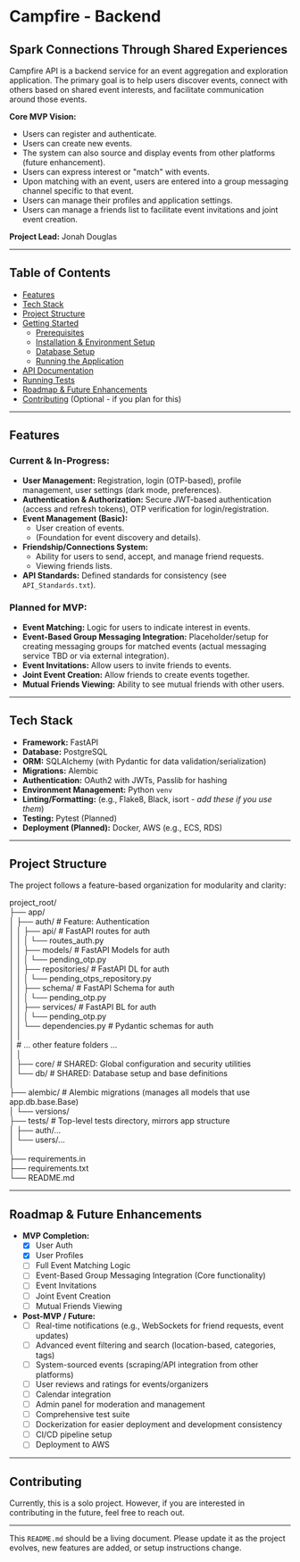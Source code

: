# Campfire - Backend

## Spark Connections Through Shared Experiences

Campfire API is a backend service for an event aggregation and exploration application. The primary goal is to help users discover events, connect with others based on shared event interests, and facilitate communication around those events.

**Core MVP Vision:**
*   Users can register and authenticate.
*   Users can create new events.
*   The system can also source and display events from other platforms (future enhancement).
*   Users can express interest or "match" with events.
*   Upon matching with an event, users are entered into a group messaging channel specific to that event.
*   Users can manage their profiles and application settings.
*   Users can manage a friends list to facilitate event invitations and joint event creation.

**Project Lead:** Jonah Douglas

---

## Table of Contents

*   [Features](#features)
*   [Tech Stack](#tech-stack)
*   [Project Structure](#project-structure)
*   [Getting Started](#getting-started)
    *   [Prerequisites](#prerequisites)
    *   [Installation & Environment Setup](#installation--environment-setup)
    *   [Database Setup](#database-setup)
    *   [Running the Application](#running-the-application)
*   [API Documentation](#api-documentation)
*   [Running Tests](#running-tests)
*   [Roadmap & Future Enhancements](#roadmap--future-enhancements)
*   [Contributing](#contributing) (Optional - if you plan for this)

---

## Features

### Current & In-Progress:
*   **User Management:** Registration, login (OTP-based), profile management, user settings (dark mode, preferences).
*   **Authentication & Authorization:** Secure JWT-based authentication (access and refresh tokens), OTP verification for login/registration.
*   **Event Management (Basic):**
    *   User creation of events.
    *   (Foundation for event discovery and details).
*   **Friendship/Connections System:**
    *   Ability for users to send, accept, and manage friend requests.
    *   Viewing friends lists.
*   **API Standards:** Defined standards for consistency (see `API_Standards.txt`).

### Planned for MVP:
*   **Event Matching:** Logic for users to indicate interest in events.
*   **Event-Based Group Messaging Integration:** Placeholder/setup for creating messaging groups for matched events (actual messaging service TBD or via external integration).
*   **Event Invitations:** Allow users to invite friends to events.
*   **Joint Event Creation:** Allow friends to create events together.
*   **Mutual Friends Viewing:** Ability to see mutual friends with other users.

---

## Tech Stack

*   **Framework:** FastAPI
*   **Database:** PostgreSQL
*   **ORM:** SQLAlchemy (with Pydantic for data validation/serialization)
*   **Migrations:** Alembic
*   **Authentication:** OAuth2 with JWTs, Passlib for hashing
*   **Environment Management:** Python `venv`
*   **Linting/Formatting:** (e.g., Flake8, Black, isort - *add these if you use them*)
*   **Testing:** Pytest (Planned)
*   **Deployment (Planned):** Docker, AWS (e.g., ECS, RDS)

---

## Project Structure

The project follows a feature-based organization for modularity and clarity:

project_root/<br>
├── app/<br>
│   ├── auth/                     # Feature: Authentication<br>
│   │   ├── api/                  # FastAPI routes for auth<br>
│   │   │   └── routes_auth.py<br>
│   │   ├── models/               # FastAPI Models for auth<br>
│   │   │   └── pending_otp.py<br>
│   │   ├── repositories/         # FastAPI DL for auth<br>
│   │   │   └── pending_otps_repository.py<br>
│   │   ├── schema/               # FastAPI Schema for auth<br>
│   │   │   └── pending_otp.py<br>
│   │   ├── services/             # FastAPI BL for auth<br>
│   │   │   └── pending_otp.py<br>
│   │   └── dependencies.py       # Pydantic schemas for auth<br>
│   │<br>
│   # ... other feature folders ...<br>
│   │<br>
│   ├── core/                     # SHARED: Global configuration and security utilities<br>
│   └── db/                       # SHARED: Database setup and base definitions<br>
│<br>
├── alembic/                      # Alembic migrations (manages all models that use app.db.base.Base)<br>
│   └── versions/<br>
├── tests/                        # Top-level tests directory, mirrors app structure<br>
│   ├── auth/...<br>
│   └── users/...<br>
│<br>
├── requirements.in<br>
├── requirements.txt<br>
└── README.md<br>

---

## Roadmap & Future Enhancements

*   **MVP Completion:**
    *   [X] User Auth
    *   [X] User Profiles
    *   [ ] Full Event Matching Logic
    *   [ ] Event-Based Group Messaging Integration (Core functionality)
    *   [ ] Event Invitations
    *   [ ] Joint Event Creation
    *   [ ] Mutual Friends Viewing
*   **Post-MVP / Future:**
    *   [ ] Real-time notifications (e.g., WebSockets for friend requests, event updates)
    *   [ ] Advanced event filtering and search (location-based, categories, tags)
    *   [ ] System-sourced events (scraping/API integration from other platforms)
    *   [ ] User reviews and ratings for events/organizers
    *   [ ] Calendar integration
    *   [ ] Admin panel for moderation and management
    *   [ ] Comprehensive test suite
    *   [ ] Dockerization for easier deployment and development consistency
    *   [ ] CI/CD pipeline setup
    *   [ ] Deployment to AWS

---

## Contributing

Currently, this is a solo project. However, if you are interested in contributing in the future, feel free to reach out.

---

This `README.md` should be a living document. Please update it as the project evolves, new features are added, or setup instructions change.
